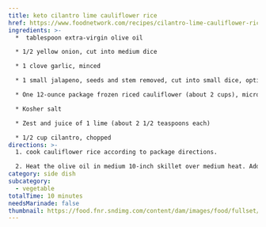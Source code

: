 ```yaml
---
title: keto cilantro lime cauliflower rice
href: https://www.foodnetwork.com/recipes/cilantro-lime-cauliflower-rice-12162973
ingredients: >-
  *  tablespoon extra-virgin olive oil

  * 1/2 yellow onion, cut into medium dice

  * 1 clove garlic, minced

  * 1 small jalapeno, seeds and stem removed, cut into small dice, optional

  * One 12-ounce package frozen riced cauliflower (about 2 cups), microwaved according to instructions

  * Kosher salt

  * Zest and juice of 1 lime (about 2 1/2 teaspoons each)

  * 1/2 cup cilantro, chopped
directions: >-
  1. cook cauliflower rice according to package directions.

  2. Heat the olive oil in medium 10-inch skillet over medium heat. Add the onion and saute, stirring frequently, until softened and transparent, 3 to 5 minutes. Add the garlic and jalapeno, if using, and cook until fragrant, about 1 minute. Add the riced cauliflower and 1 teaspoon of salt. Remove from the heat and finish by adding the lime zest and juice and cilantro. Mix until incorporated.
category: side dish
subcategory:
  - vegetable
totalTime: 10 minutes
needsMarinade: false
thumbnail: https://food.fnr.sndimg.com/content/dam/images/food/fullset/2022/01/04/0/FNK_Cilantro-Lime-Cauliflower-Rice_H_s4x3.jpg.rend.hgtvcom.826.620.suffix/1641326322675.jpeg
---
```

